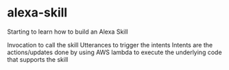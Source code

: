 # alexa-skill
Starting to learn how to build an Alexa Skill

Invocation to call the skill
Utterances to trigger the intents
Intents are the actions/updates done by using AWS lambda to execute the underlying code that supports the skill

